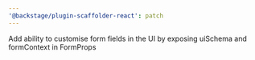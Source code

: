 ```yaml
---
'@backstage/plugin-scaffolder-react': patch
---
```


Add ability to customise form fields in the UI by exposing uiSchema and formContext in FormProps

